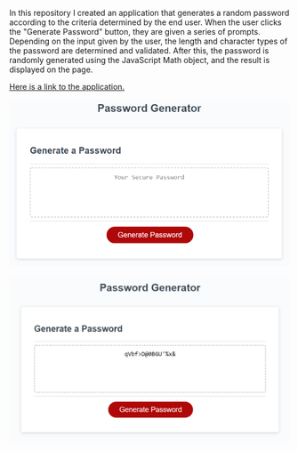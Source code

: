 In this repository I created an application that generates a random password according to the criteria determined by the end user. When the user clicks the "Generate Password" button, they are given a series of prompts. Depending on the input given by the user, the length and character types of the password are determined and validated. After this, the password is randomly generated using the JavaScript Math object, and the result is displayed on the page.

[Here is a link to the application.](https://ethanl150.github.io/PasswordGenerator/)

![Image of passwordgenerator](passwordgenerator.png)

![Image of passwordgenerator](passgenerated.png)
